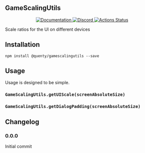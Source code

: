 ## GameScalingUtils
<div align="center">
  <a href="http://quenty.github.io/api/">
    <img src="https://img.shields.io/badge/docs-website-green.svg" alt="Documentation" />
  </a>
  <a href="https://discord.gg/mhtGUS8">
    <img src="https://img.shields.io/badge/discord-nevermore-blue.svg" alt="Discord" />
  </a>
  <a href="https://github.com/Quenty/NevermoreEngine/actions">
    <img src="https://github.com/Quenty/NevermoreEngine/workflows/luacheck/badge.svg" alt="Actions Status" />
  </a>
</div>

Scale ratios for the UI on different devices

## Installation
```
npm install @quenty/gamescalingutils --save
```

## Usage
Usage is designed to be simple.

### `GameScalingUtils.getUIScale(screenAbsoluteSize)`

### `GameScalingUtils.getDialogPadding(screenAbsoluteSize)`


## Changelog

### 0.0.0
Initial commit
